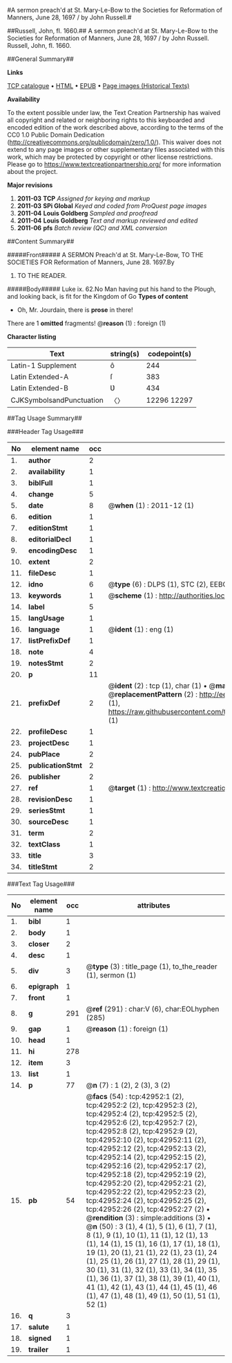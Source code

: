 #A sermon preach'd at St. Mary-Le-Bow to the Societies for Reformation of Manners, June 28, 1697 / by John Russell.#

##Russell, John, fl. 1660.##
A sermon preach'd at St. Mary-Le-Bow to the Societies for Reformation of Manners, June 28, 1697 / by John Russell.
Russell, John, fl. 1660.

##General Summary##

**Links**

[TCP catalogue](http://www.ota.ox.ac.uk/tcp/)  • 
[HTML](http://tei.it.ox.ac.uk/tcp/Texts-HTML/free/A57/A57934.html)  • 
[EPUB](http://tei.it.ox.ac.uk/tcp/Texts-EPUB/free/A57/A57934.epub) • 
[Page images (Historical Texts)](https://historicaltexts.jisc.ac.uk/eebo-09390876e)

**Availability**

To the extent possible under law, the Text Creation Partnership has waived all copyright and related or neighboring rights to this keyboarded and encoded edition of the work described above, according to the terms of the CC0 1.0 Public Domain Dedication (http://creativecommons.org/publicdomain/zero/1.0/). This waiver does not extend to any page images or other supplementary files associated with this work, which may be protected by copyright or other license restrictions. Please go to https://www.textcreationpartnership.org/ for more information about the project.

**Major revisions**

1. __2011-03__ __TCP__ *Assigned for keying and markup*
1. __2011-03__ __SPi Global__ *Keyed and coded from ProQuest page images*
1. __2011-04__ __Louis Goldberg__ *Sampled and proofread*
1. __2011-04__ __Louis Goldberg__ *Text and markup reviewed and edited*
1. __2011-06__ __pfs__ *Batch review (QC) and XML conversion*

##Content Summary##

#####Front#####
A SERMON Preach'd at St. Mary-Le-Bow, TO THE SOCIETIES FOR Reformation of Manners, June 28. 1697.By 
1. TO THE READER.

#####Body#####
Luke ix. 62.No Man having put his hand to the Plough, and looking back, is fit for the Kingdom of Go
**Types of content**

  * Oh, Mr. Jourdain, there is **prose** in there!

There are 1 **omitted** fragments! 
 @__reason__ (1) : foreign (1)

**Character listing**


|Text|string(s)|codepoint(s)|
|---|---|---|
|Latin-1 Supplement|ô|244|
|Latin Extended-A|ſ|383|
|Latin Extended-B|Ʋ|434|
|CJKSymbolsandPunctuation|〈〉|12296 12297|

##Tag Usage Summary##

###Header Tag Usage###

|No|element name|occ|attributes|
|---|---|---|---|
|1.|__author__|2||
|2.|__availability__|1||
|3.|__biblFull__|1||
|4.|__change__|5||
|5.|__date__|8| @__when__ (1) : 2011-12 (1)|
|6.|__edition__|1||
|7.|__editionStmt__|1||
|8.|__editorialDecl__|1||
|9.|__encodingDesc__|1||
|10.|__extent__|2||
|11.|__fileDesc__|1||
|12.|__idno__|6| @__type__ (6) : DLPS (1), STC (2), EEBO-CITATION (1), OCLC (1), VID (1)|
|13.|__keywords__|1| @__scheme__ (1) : http://authorities.loc.gov/ (1)|
|14.|__label__|5||
|15.|__langUsage__|1||
|16.|__language__|1| @__ident__ (1) : eng (1)|
|17.|__listPrefixDef__|1||
|18.|__note__|4||
|19.|__notesStmt__|2||
|20.|__p__|11||
|21.|__prefixDef__|2| @__ident__ (2) : tcp (1), char (1)  •  @__matchPattern__ (2) : ([0-9\-]+):([0-9IVX]+) (1), (.+) (1)  •  @__replacementPattern__ (2) : http://eebo.chadwyck.com/downloadtiff?vid=$1&page=$2 (1), https://raw.githubusercontent.com/textcreationpartnership/Texts/master/tcpchars.xml#$1 (1)|
|22.|__profileDesc__|1||
|23.|__projectDesc__|1||
|24.|__pubPlace__|2||
|25.|__publicationStmt__|2||
|26.|__publisher__|2||
|27.|__ref__|1| @__target__ (1) : http://www.textcreationpartnership.org/docs/. (1)|
|28.|__revisionDesc__|1||
|29.|__seriesStmt__|1||
|30.|__sourceDesc__|1||
|31.|__term__|2||
|32.|__textClass__|1||
|33.|__title__|3||
|34.|__titleStmt__|2||


###Text Tag Usage###

|No|element name|occ|attributes|
|---|---|---|---|
|1.|__bibl__|1||
|2.|__body__|1||
|3.|__closer__|2||
|4.|__desc__|1||
|5.|__div__|3| @__type__ (3) : title_page (1), to_the_reader (1), sermon (1)|
|6.|__epigraph__|1||
|7.|__front__|1||
|8.|__g__|291| @__ref__ (291) : char:V (6), char:EOLhyphen (285)|
|9.|__gap__|1| @__reason__ (1) : foreign (1)|
|10.|__head__|1||
|11.|__hi__|278||
|12.|__item__|3||
|13.|__list__|1||
|14.|__p__|77| @__n__ (7) : 1 (2), 2 (3), 3 (2)|
|15.|__pb__|54| @__facs__ (54) : tcp:42952:1 (2), tcp:42952:2 (2), tcp:42952:3 (2), tcp:42952:4 (2), tcp:42952:5 (2), tcp:42952:6 (2), tcp:42952:7 (2), tcp:42952:8 (2), tcp:42952:9 (2), tcp:42952:10 (2), tcp:42952:11 (2), tcp:42952:12 (2), tcp:42952:13 (2), tcp:42952:14 (2), tcp:42952:15 (2), tcp:42952:16 (2), tcp:42952:17 (2), tcp:42952:18 (2), tcp:42952:19 (2), tcp:42952:20 (2), tcp:42952:21 (2), tcp:42952:22 (2), tcp:42952:23 (2), tcp:42952:24 (2), tcp:42952:25 (2), tcp:42952:26 (2), tcp:42952:27 (2)  •  @__rendition__ (3) : simple:additions (3)  •  @__n__ (50) : 3 (1), 4 (1), 5 (1), 6 (1), 7 (1), 8 (1), 9 (1), 10 (1), 11 (1), 12 (1), 13 (1), 14 (1), 15 (1), 16 (1), 17 (1), 18 (1), 19 (1), 20 (1), 21 (1), 22 (1), 23 (1), 24 (1), 25 (1), 26 (1), 27 (1), 28 (1), 29 (1), 30 (1), 31 (1), 32 (1), 33 (1), 34 (1), 35 (1), 36 (1), 37 (1), 38 (1), 39 (1), 40 (1), 41 (1), 42 (1), 43 (1), 44 (1), 45 (1), 46 (1), 47 (1), 48 (1), 49 (1), 50 (1), 51 (1), 52 (1)|
|16.|__q__|3||
|17.|__salute__|1||
|18.|__signed__|1||
|19.|__trailer__|1||
